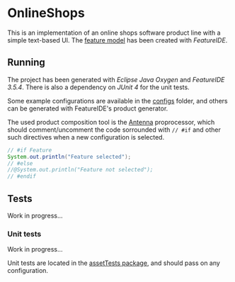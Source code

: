 # OnlineShops
This is an implementation of an online shops software product line with a simple text-based UI.
The [feature model](model.xml) has been created with *FeatureIDE*.

## Running
The project has been generated with *Eclipse Java Oxygen* and *FeatureIDE 3.5.4*.
There is also a dependency on *JUnit 4* for the unit tests.

Some example configurations are available in the [configs](configs) folder, and others can be generated with FeatureIDE's product generator.

The used product composition tool is the [Antenna](http://antenna.sourceforge.net/wtkpreprocess.php) proprocessor, which should comment/uncomment the code sorrounded with `// #if` and other such directives when a new configuration is selected.

```java
// #if Feature
System.out.println("Feature selected");
// #else
//@System.out.println("Feature not selected");
// #endif
```

## Tests
Work in progress...

### Unit tests
Work in progress...

Unit tests are located in the [assetTests package](src/assetTests), and should pass on any configuration.
